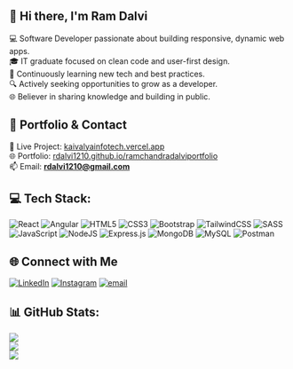 ## 👋 Hi there, I'm Ram Dalvi

💻 Software Developer passionate about building responsive, dynamic web apps.<br/>
🎓 IT graduate focused on clean code and user-first design.<br/>
🌱 Continuously learning new tech and best practices.<br/>
🔍 Actively seeking opportunities to grow as a developer.<br/>
🌐 Believer in sharing knowledge and building in public.<br/>

## 🔗 Portfolio & Contact

📍 Live Project: [kaivalyainfotech.vercel.app](https://kaivalyainfotech.vercel.app)<br/>
🌐 Portfolio: [rdalvi1210.github.io/ramchandradalviportfolio](https://rdalvi1210.github.io/ramchandradalviportfolio/)<br/>
📫 Email: **rdalvi1210@gmail.com**<br/>

## 💻 Tech Stack:
![React](https://img.shields.io/badge/react-%2320232a.svg?style=for-the-badge&logo=react&logoColor=%2361DAFB)
![Angular](https://img.shields.io/badge/angular-%23DD0031.svg?style=for-the-badge&logo=angular&logoColor=white)
![HTML5](https://img.shields.io/badge/html5-%23E34F26.svg?style=for-the-badge&logo=html5&logoColor=white) 
![CSS3](https://img.shields.io/badge/css3-%231572B6.svg?style=for-the-badge&logo=css3&logoColor=white) 
![Bootstrap](https://img.shields.io/badge/bootstrap-%238511FA.svg?style=for-the-badge&logo=bootstrap&logoColor=white) 
![TailwindCSS](https://img.shields.io/badge/tailwindcss-%2338B2AC.svg?style=for-the-badge&logo=tailwind-css&logoColor=white) 
![SASS](https://img.shields.io/badge/SASS-hotpink.svg?style=for-the-badge&logo=SASS&logoColor=white) 
![JavaScript](https://img.shields.io/badge/javascript-%23323330.svg?style=for-the-badge&logo=javascript&logoColor=%23F7DF1E) 
![NodeJS](https://img.shields.io/badge/node.js-6DA55F?style=for-the-badge&logo=node.js&logoColor=white) 
![Express.js](https://img.shields.io/badge/express.js-%23404d59.svg?style=for-the-badge&logo=express&logoColor=%2361DAFB) 
![MongoDB](https://img.shields.io/badge/MongoDB-%234ea94b.svg?style=for-the-badge&logo=mongodb&logoColor=white) 
![MySQL](https://img.shields.io/badge/mysql-4479A1.svg?style=for-the-badge&logo=mysql&logoColor=white) 
![Postman](https://img.shields.io/badge/Postman-FF6C37?style=for-the-badge&logo=postman&logoColor=white) 

## 🌐 Connect with Me
[![LinkedIn](https://img.shields.io/badge/LinkedIn-%230077B5.svg?logo=linkedin&logoColor=white)](https://www.linkedin.com/in/ramchandra-dalvi-002a5b363/) 
[![Instagram](https://img.shields.io/badge/Instagram-%23E4405F.svg?logo=Instagram&logoColor=white)](https://instagram.com/_r_dalvi_1210) 
[![email](https://img.shields.io/badge/Email-D14836?logo=gmail&logoColor=white)](mailto:rdalvi1210@gmail.com) 

## 📊 GitHub Stats:
![](https://github-readme-stats.vercel.app/api?username=rdalvi1210&theme=dark&hide_border=false&include_all_commits=false&count_private=false)<br/>
![](https://github-readme-streak-stats.herokuapp.com/?user=rdalvi1210&theme=dark&hide_border=false)<br/>
![](https://github-readme-stats.vercel.app/api/top-langs/?username=rdalvi1210&theme=dark&hide_border=false&include_all_commits=false&count_private=false&layout=compact)
